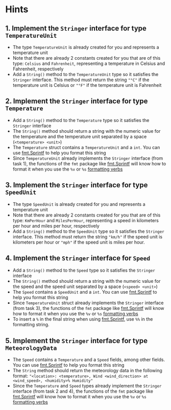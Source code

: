 # Hints

## 1. Implement the `Stringer` interface for type `TemperatureUnit`

- The type `TemperatureUnit` is already created for you and represents a temperature unit
- Note that there are already 2 constants created for you that are of this type: `Celsius` and `Fahrenheit`, representing a temperature in Celsius and Fahrenheit, respectively
- Add a `String()` method to the `TemperatureUnit` type so it satisfies the `Stringer` interface. This method must return the string `"°C"` if the temperature unit is Celsius or `"°F"` if the temperature unit is Fahrenheit

## 2. Implement the `Stringer` interface for type  `Temperature` 

 - Add a `String()` method to the `Temperature` type so it satisfies the `Stringer` interface
 - The `String()` method should return a string with the numeric value for the temperature and the temperature unit separated by a space (`<temperature> <unit>`)
 - The `Temperature` struct contains a `TemperatureUnit` and a `int`. You can use [fmt.Sprintf][sprintf] to help you format this string
 - Since `TemperatureUnit` already implements the `Stringer` interface (from task 1), the functions of the `fmt` package like [fmt.Sprintf][sprintf] will know how to format it when you use the `%v` or `%s` [formatting verbs][fmt]

## 3. Implement the `Stringer` interface for type `SpeedUnit`

- The type `SpeedUnit` is already created for you and represents a temperature unit
- Note that there are already 2 constants created for you that are of this type: `KmPerHour` and `MilesPerHour`, representing a speed in kilometers per hour and miles per hour, respectively
- Add a `String()` method to the `SpeedUnit` type so it satisfies the `Stringer` interface. This method must return the string `"km/h"` if the speed unit is kilometers per hour or `"mph"` if the speed unit is miles per hour.

## 4. Implement the `Stringer` interface for `Speed`

 - Add a `String()` method to the `Speed` type so it satisfies the `Stringer` interface
 - The `String()` method should return a string with the numeric value for the speed and the speed unit separated by a space (`<speed> <unit>`)
 - The `Speed` contains a `SpeedUnit` and a `int`. You can use [fmt.Sprintf][sprintf] to help you format this string
 - Since `TemperatureUnit` struct already implements the `Stringer` interface (from task 3), the functions of the `fmt` package like [fmt.Sprintf][sprintf] will know how to format it when you use the `%v` or `%s` [formatting verbs][fmt]
- To insert a `%` in the final string when using [fmt.Sprintf][sprintf], use `%%` in the formatting string.

## 5. Implement the `Stringer` interface for type `MeteorologyData`

 - The `Speed` contains a `Temperature` and a `Speed` fields, among other fields. You can use [fmt.Sprintf][sprintf] to help you format this string
 - The `String` method should return the meteorology data in the following format: `"<location>: <temperature>, Wind <wind_direction> at <wind_speed>, <humidity>% Humidity"`
 - Since the `Temperature` and `Speed` types already implement the `Stringer` interface (from task 2 and 4), the functions of the `fmt` package like [fmt.Sprintf][sprintf] will know how to format it when you use the `%v` or `%s` [formatting verbs][fmt]


[fmt]: https://pkg.go.dev/fmt
[sprint]: https://pkg.go.dev/fmt#Sprint
[sprintf]: https://pkg.go.dev/fmt#Sprintf
[yourbasic-enum]: https://yourbasic.org/golang/iota/#complete-enum-type-with-strings-best-practice
